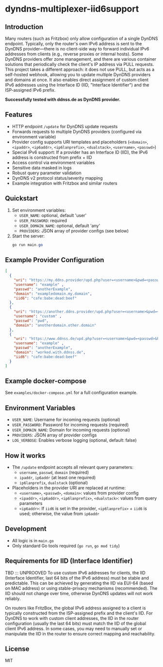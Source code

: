 # dyndns-multiplexer-iid6support

## Introduction
Many routers (such as Fritzbox) only allow configuration of a single DynDNS endpoint. Typically, only the router's own IPv6 address is sent to the DynDNS provider—there is no client-side way to forward individual IPv6 addresses from clients (e.g., reverse proxies or internal hosts). Some DynDNS providers offer zone management, and there are various container solutions that periodically check the client's IP address via PULL requests. This project takes a different approach: it does not use PULL, but acts as a self-hosted webhook, allowing you to update multiple DynDNS providers and domains at once. It also enables direct assignment of custom client IPv6 addresses using the Interface ID (IID, "Interface Identifier") and the ISP-assigned IPv6 prefix.

**Successfully tested with ddnss.de as DynDNS provider.**

## Features
- HTTP endpoint `/update` for DynDNS update requests
- Forwards requests to multiple DynDNS providers (configured via environment variable)
- Provider config supports URI templates and placeholders (`<domain>`, `<ipaddr>`, `<ip6addr>`, `<ip6lanprefix>`, `<dualstack>`, `<username>`, `<passwd>`)
- Special IPv6 support: If a provider has an Interface ID (IID), the IPv6 address is constructed from prefix + IID
- Access control via environment variables
- Sensitive data masked in logs
- Robust query parameter validation
- DynDNS v2 protocol status/severity mapping
- Example integration with Fritzbox and similar routers

## Quickstart
1. Set environment variables:
   - `USER_NAME`: optional, default 'user'
   - `USER_PASSWORD`: required
   - `USER_DOMAIN_NAME`: optional, default 'any'
   - `PROVIDERS`: JSON array of provider configs (see below)
2. Start the server:
   ```powershell
   go run main.go
   ```

## Example Provider Configuration
```json
[
  {
    "uri": "https://my.ddns.provider/upd.php?user=<username>&pwd=<passwd>&host=<domain>&ip=<ipaddr>&ip6=<ip6addr>",
    "username": "example" ,
    "passwd": "anotherExample",
    "domain": "exampledomain.my.domain",
    "iid6": "cafe:babe:dead:beef"
  },
  {
    "uri": "https://another.ddns.provider/upd.php?user=<username>&pwd=<passwd>&host=<domain>&ip=<ipaddr>&ip6=<ip6addr>",
    "username": "custom" ,
    "passwd": "pwd",
    "domain": "anotherdomain.other.domain"
  },
  {
    "uri": "https://www.ddnss.de/upd.php?user=<username>&pwd=<passwd>&host=<domain>&ip=<ipaddr>&ip6=<ip6addr>",
    "username": "example" ,
    "passwd": "anotherExample",
    "domain": "worked.with.ddnss.de",
    "iid6": "cafe:babe:dead:beef"
  }
]
```

## Example docker-compose
See `examples/docker-compose.yml` for a full configuration example.

## Environment Variables
- `USER_NAME`: Username for incoming requests (optional)
- `USER_PASSWORD`: Password for incoming requests (required)
- `USER_DOMAIN_NAME`: Domain for incoming requests (optional)
- `PROVIDERS`: JSON array of provider configs
- `LOG_VERBOSE`: Enables verbose logging (optional, default: false)

## How it works
- The `/update` endpoint accepts all relevant query parameters:
  - `username`, `passwd`, `domain` (required)
  - `ipaddr`, `ip6addr` (at least one required)
  - `ip6lanprefix`, `dualstack` (optional)
- Placeholders in the provider URI are replaced at runtime:
  - `<username>`, `<passwd>`, `<domain>`: values from provider config
  - `<ipaddr>`, `<ip6addr>`, `<ip6lanprefix>`, `<dualstack>`: values from query parameters
  - `<ip6addr>`: If `iid6` is set in the provider, `<ip6lanprefix>` + `iid6` is used; otherwise, the value from `ip6addr`

## Development
- All logic is in `main.go`
- Only standard Go tools required (`go run`, `go mod tidy`)

## Requirements for IID (Interface Identifier)
TBD ::: UNPROOVED
To use custom IPv6 addresses for clients, the IID (Interface Identifier, last 64 bits of the IPv6 address) must be stable and predictable. This can be achieved by generating the IID via EUI-64 (based on MAC address) or using stable-privacy mechanisms (recommended). The IID should not change over time, otherwise DynDNS updates will not work reliably.

On routers like FritzBox, the global IPv6 address assigned to a client is typically constructed from the ISP-assigned prefix and the client's IID. For DynDNS to work with custom client addresses, the IID in the router configuration (usually the last 64 bits) must match the IID of the global client IPv6 address. In some cases, you may need to manually set or manipulate the IID in the router to ensure correct mapping and reachability.

## License
MIT
